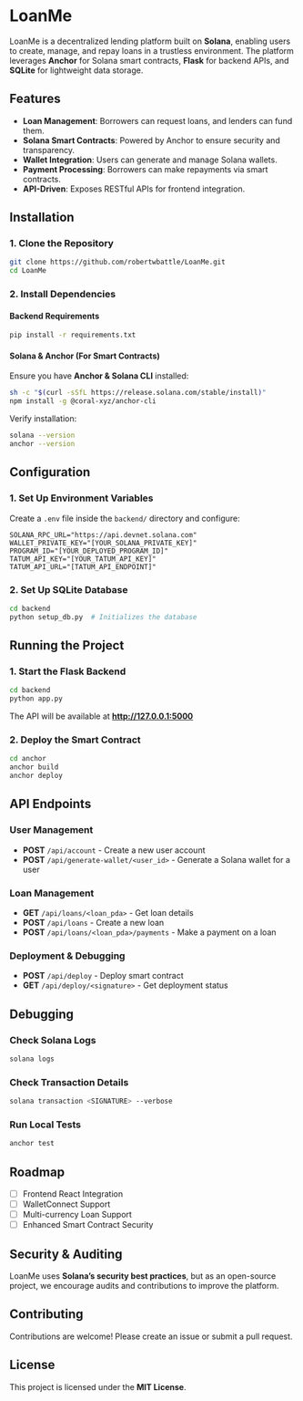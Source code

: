 # LoanMe

LoanMe is a decentralized lending platform built on **Solana**, enabling users to create, manage, and repay loans in a trustless environment. The platform leverages **Anchor** for Solana smart contracts, **Flask** for backend APIs, and **SQLite** for lightweight data storage.

## Features

- **Loan Management**: Borrowers can request loans, and lenders can fund them.
- **Solana Smart Contracts**: Powered by Anchor to ensure security and transparency.
- **Wallet Integration**: Users can generate and manage Solana wallets.
- **Payment Processing**: Borrowers can make repayments via smart contracts.
- **API-Driven**: Exposes RESTful APIs for frontend integration.

## Installation

### 1. Clone the Repository
```bash
git clone https://github.com/robertwbattle/LoanMe.git
cd LoanMe
```

### 2. Install Dependencies
#### Backend Requirements
```bash
pip install -r requirements.txt
```

#### Solana & Anchor (For Smart Contracts)
Ensure you have **Anchor & Solana CLI** installed:
```bash
sh -c "$(curl -sSfL https://release.solana.com/stable/install)"
npm install -g @coral-xyz/anchor-cli
```
Verify installation:
```bash
solana --version
anchor --version
```

## Configuration

### 1. Set Up Environment Variables  
Create a `.env` file inside the `backend/` directory and configure:

```env
SOLANA_RPC_URL="https://api.devnet.solana.com"
WALLET_PRIVATE_KEY="[YOUR_SOLANA_PRIVATE_KEY]"
PROGRAM_ID="[YOUR_DEPLOYED_PROGRAM_ID]"
TATUM_API_KEY="[YOUR_TATUM_API_KEY]"
TATUM_API_URL="[TATUM_API_ENDPOINT]"
```

### 2. Set Up SQLite Database
```bash
cd backend
python setup_db.py  # Initializes the database
```

## Running the Project

### 1. Start the Flask Backend
```bash
cd backend
python app.py
```
The API will be available at **http://127.0.0.1:5000**

### 2. Deploy the Smart Contract
```bash
cd anchor
anchor build
anchor deploy
```

## API Endpoints

### User Management
- **POST** `/api/account` - Create a new user account
- **POST** `/api/generate-wallet/<user_id>` - Generate a Solana wallet for a user

### Loan Management
- **GET** `/api/loans/<loan_pda>` - Get loan details
- **POST** `/api/loans` - Create a new loan
- **POST** `/api/loans/<loan_pda>/payments` - Make a payment on a loan

### Deployment & Debugging
- **POST** `/api/deploy` - Deploy smart contract
- **GET** `/api/deploy/<signature>` - Get deployment status

## Debugging

### Check Solana Logs
```bash
solana logs
```

### Check Transaction Details
```bash
solana transaction <SIGNATURE> --verbose
```

### Run Local Tests
```bash
anchor test
```

## Roadmap

- [ ] Frontend React Integration
- [ ] WalletConnect Support
- [ ] Multi-currency Loan Support
- [ ] Enhanced Smart Contract Security

## Security & Auditing

LoanMe uses **Solana’s security best practices**, but as an open-source project, we encourage audits and contributions to improve the platform.

## Contributing

Contributions are welcome! Please create an issue or submit a pull request.

## License

This project is licensed under the **MIT License**.

